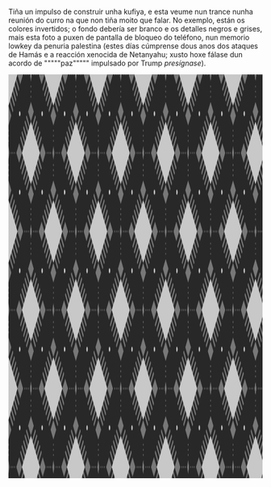 Tiña un impulso de construir unha kufiya, e esta veume nun trance nunha reunión do curro na que non tiña moito que falar.
No exemplo, están os colores invertidos; o fondo debería ser branco e os detalles negros e grises, mais esta foto a puxen 
de pantalla de bloqueo do teléfono, nun memorio lowkey da penuria palestina (estes días cúmprense dous anos dos ataques de 
Hamás e a reacción xenocida de Netanyahu; xusto hoxe fálase dun acordo de """""paz""""" impulsado por Trump *presígnase*).

<p align="center">
<img src="https://github.com/souca/Processing/blob/main/S005_kufiya/S005_kufiya_001.png"   width="1760" height="800" />
</p>

